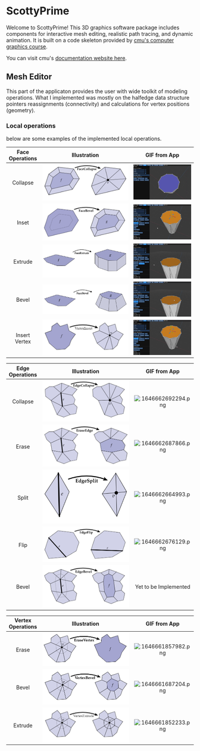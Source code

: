 # ScottyPrime

Welcome to ScottyPrime! This 3D graphics software package includes components for interactive mesh editing, realistic path tracing, and dynamic animation. It is built on a code skeleton provided by [cmu&#39;s computer graphics course](http://15462.courses.cs.cmu.edu/fall2021/).

You can visit cmu's [documentation website here](https://cmu-graphics.github.io/Scotty3D/).

## Mesh Editor

This part of the applicaton provides the user with wide toolkit of modeling operations. What I implemented was mostly on the halfedge data structure pointers reassignments (connectivity) and calculations for vertex positions (geometry).

### Local operations

below are some examples of the implemented local operations.

| Face<br />Operations |            Illustration            |            GIF from App            |
| :------------------: | :--------------------------------: | :--------------------------------: |
|       Collapse       | ![](docs/assets/1646616712209.png) | ![](docs/assets/1646615804073.png) |
|        Inset         | ![](docs/assets/1646616362225.png) | ![](docs/assets/1646616258814.png) |
|       Extrude        | ![](docs/assets/1646616780603.png) | ![](docs/assets/1646616245251.png) |
|        Bevel         | ![](docs/assets/1646616798362.png) | ![](docs/assets/1646616204864.png) |
|  Insert<br />Vertex  | ![](docs/assets/1646616668844.png) | ![](docs/assets/1646615787213.png) |

| Edge<br />Operations |            Illustration            |                                                                  GIF from App                                                                  |
| :------------------: | :--------------------------------: | :--------------------------------------------------------------------------------------------------------------------------------------------: |
|       Collapse       | ![](docs/assets/1646617037475.png) |                                              ![1646662692294.png](image/README/1646662692294.png)                                              |
|        Erase         | ![](docs/assets/1646617055347.png) |                                              ![1646662687866.png](image/README/1646662687866.png)                                              |
|        Split         | ![](docs/assets/1646617009936.png) | ![1646662664993.png](https://file+.vscode-resource.vscode-webview.net/d%3A/3A/CG/Projs/ScottyPrime/ScottyPrime/image/README/1646662664993.png) |
|         Flip         | ![](docs/assets/1646617003685.png) | ![1646662676129.png](https://file+.vscode-resource.vscode-webview.net/d%3A/3A/CG/Projs/ScottyPrime/ScottyPrime/image/README/1646662676129.png) |
|        Bevel         | ![](docs/assets/1646617079322.png) |                                                             Yet to be Implemented                                                              |

| Vertex<br />Operations |             Illustration              |                     GIF from App                     |
| :--------------------: | :-----------------------------------: | :--------------------------------------------------: |
|         Erase          | ![img](docs/assets/1646624580973.png) | ![1646661857982.png](image/README/1646661857982.png) |
|         Bevel          |  ![](docs/assets/1646624607677.png)   | ![1646661687204.png](image/README/1646661687204.png) |
|        Extrude         |  ![](docs/assets/1646624544469.png)   | ![1646661852233.png](image/README/1646661852233.png) |

